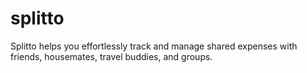 # splitto
Splitto helps you effortlessly track and manage shared expenses with friends, housemates, travel buddies, and groups.
